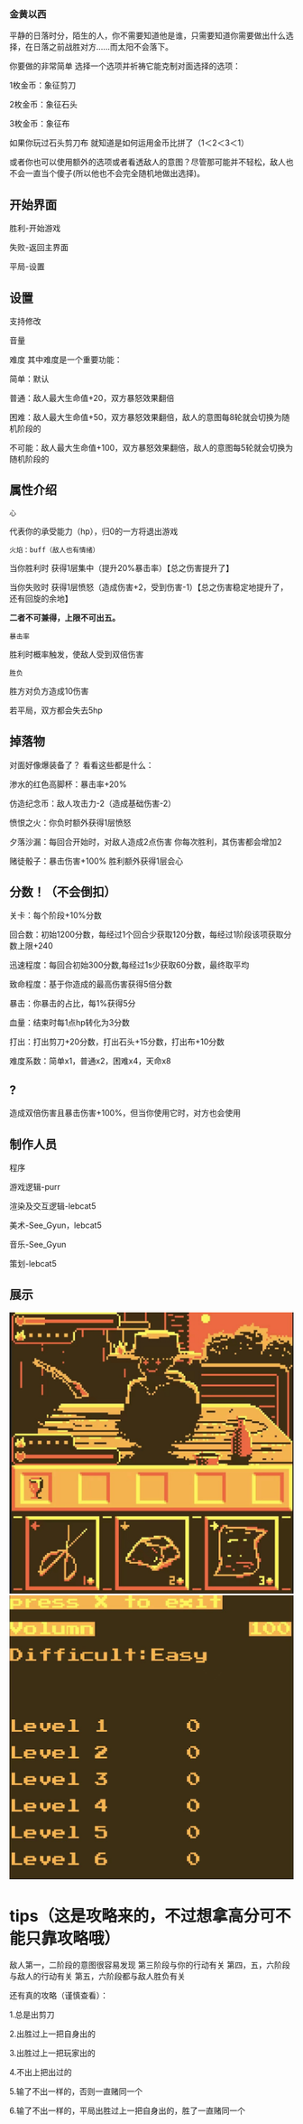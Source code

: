 ### 金黄以西
平静的日落时分，陌生的人，你不需要知道他是谁，只需要知道你需要做出什么选择，在日落之前战胜对方......而太阳不会落下。

你要做的非常简单 选择一个选项并祈祷它能克制对面选择的选项：

1枚金币：象征剪刀

2枚金币：象征石头

3枚金币：象征布

如果你玩过石头剪刀布 就知道是如何运用金币比拼了（1＜2＜3＜1）

或者你也可以使用额外的选项或者看透敌人的意图？尽管那可能并不轻松，敌人也不会一直当个傻子(所以他也不会完全随机地做出选择)。


## 开始界面
胜利-开始游戏

失败-返回主界面

平局-设置

## 设置
支持修改

音量

难度
其中难度是一个重要功能：

简单：默认

普通：敌人最大生命值+20，双方暴怒效果翻倍

困难：敌人最大生命值+50，双方暴怒效果翻倍，敌人的意图每8轮就会切换为随机阶段的

不可能：敌人最大生命值+100，双方暴怒效果翻倍，敌人的意图每5轮就会切换为随机阶段的

## 属性介绍
    心
代表你的承受能力（hp），归0的一方将退出游戏


    火焰：buff（敌人也有情绪）

当你胜利时 获得1层集中（提升20%暴击率）【总之伤害提升了】

当你失败时 获得1层愤怒（造成伤害+2，受到伤害-1）【总之伤害稳定地提升了，还有回旋的余地】

**二者不可兼得，上限不可出五。**


    暴击率

胜利时概率触发，使敌人受到双倍伤害


    胜负

胜方对负方造成10伤害

若平局，双方都会失去5hp


## 掉落物
对面好像爆装备了？  看看这些都是什么：

渗水的红色高脚杯：暴击率+20%

仿造纪念币：敌人攻击力-2（造成基础伤害-2）

愤恨之火：你负时额外获得1层愤怒

夕落沙漏：每回合开始时，对敌人造成2点伤害 你每次胜利，其伤害都会增加2

赌徒骰子：暴击伤害+100% 胜利额外获得1层会心


## 分数！（不会倒扣）
关卡：每个阶段+10%分数

回合数：初始1200分数，每经过1个回合少获取120分数，每经过1阶段该项获取分数上限+240

迅速程度：每回合初始300分数,每经过1s少获取60分数，最终取平均

致命程度：基于你造成的最高伤害获得5倍分数

暴击：你暴击的占比，每1%获得5分

血量：结束时每1点hp转化为3分数

打出：打出剪刀+20分数，打出石头+15分数，打出布+10分数

难度系数：简单x1，普通x2，困难x4，天命x8



## ?
造成双倍伤害且暴击伤害+100%，但当你使用它时，对方也会使用

## 制作人员
程序

 游戏逻辑-purr

 渲染及交互逻辑-lebcat5

美术-See_Gyun，lebcat5

音乐-See_Gyun

策划-lebcat5

## 展示
![alt text](view.jpg)
![alt text](view2.jpg)

# tips（这是攻略来的，不过想拿高分可不能只靠攻略哦）
敌人第一，二阶段的意图很容易发现
第三阶段与你的行动有关
第四，五，六阶段与敌人的行动有关
第五，六阶段都与敌人胜负有关



还有真的攻略（谨慎查看）：






1.总是出剪刀

2.出胜过上一把自身出的

3.出胜过上一把玩家出的

4.不出上把出过的

5.输了不出一样的，否则一直赌同一个

6.输了不出一样的，平局出胜过上一把自身出的，胜了一直赌同一个
